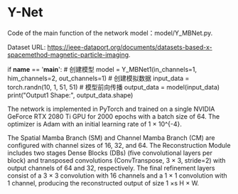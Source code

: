 # Y-Net

Code of the main function of the network model：model/Y_MBNet.py.

Dataset  URL: https://ieee-dataport.org/documents/datasets-based-x-spacemethod-magnetic-particle-imaging.

if __name__ == '__main__':
    # 创建模型
    model = Y_MBNet1(in_channels=1, him_channels=2, out_channels=1)
    # 创建模拟数据
    input_data = torch.randn(10, 1, 51, 51)
    # 模型前向传播
    output_data = model(input_data)
    print("Output1 Shape:", output_data.shape)

The network is implemented in PyTorch and trained on a single NVIDIA GeForce RTX 2080 Ti GPU for 2000 epochs with a batch size of 64. The optimizer is Adam with an initial learning rate of 1 × 10^{-4}. 

The Spatial Mamba Branch (SM) and Channel Mamba Branch (CM) are configured with channel sizes of 16, 32, and 64. The Reconstruction Module includes two stages Dense Blocks (DBs) (five convolutional layers per block) and transposed convolutions (ConvTranspose, 3 × 3, stride=2) with output channels of 64 and 32, respectively. The final refinement layers consist of a 3 × 3 convolution with 16 channels and a 1 × 1 convolution with 1 channel, producing the reconstructed output of size 1 ×s H × W.
